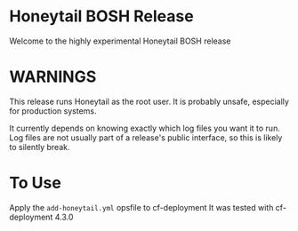 # Honeytail BOSH Release

Welcome to the highly experimental Honeytail BOSH release

# WARNINGS
This release runs Honeytail as the root user.
It is probably unsafe, especially for production systems.

It currently depends on knowing exactly which log files you want it to run.
Log files are not usually part of a release's public interface,
so this is likely to silently break.

# To Use
Apply the `add-honeytail.yml` opsfile to cf-deployment
It was tested with cf-deployment 4.3.0
